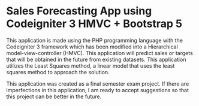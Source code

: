 # Sales Forecasting App using Codeigniter 3 HMVC + Bootstrap 5

This application is made using the PHP programming language with the Codeigniter 3 framework which has been modified into a Hierarchical model-view-controller (HMVC). This application will predict sales or targets that will be obtained in the future from existing datasets. This application utilizes the Least Squares method, a linear model that uses the least squares method to approach the solution.

This application was created as a final semester exam project. If there are imperfections in this application, I am ready to accept suggestions so that this project can be better in the future.
